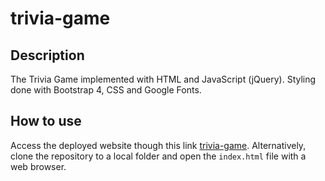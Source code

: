 # trivia-game

## Description
The Trivia Game implemented with HTML and JavaScript (jQuery). Styling done with Bootstrap 4, CSS and Google Fonts.

## How to use
Access the deployed website though this link [trivia-game](https://robjpar.github.io/trivia-game/). Alternatively, clone the repository to a local folder and open the `index.html` file with a web browser.